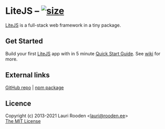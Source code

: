 [LiteJS]: https://github.com/litejs/litejs
[Quick-Start]: https://github.com/litejs/litejs/wiki/Quick-Start

[size]: https://packagephobia.now.sh/badge?p=litejs
[size-src]: https://packagephobia.now.sh/result?p=litejs
[wiki]: https://github.com/litejs/litejs/wiki


LiteJS &ndash; [![size][size]][size-src]
======

[LiteJS][] is a full-stack web framework in a tiny package.


## Get Started

Build your first [LiteJS][] app with in 5 minute [Quick Start Guide][Quick-Start].
See [wiki][] for more.


## External links

[GitHub repo](https://github.com/litejs/litejs) |
[npm package](https://npmjs.org/package/litejs)


## Licence

Copyright (c) 2013-2021 Lauri Rooden &lt;lauri@rooden.ee&gt;  
[The MIT License](http://lauri.rooden.ee/mit-license.txt)



